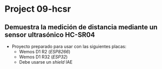 #   Project 09-hcsr
##  Demuestra la medición de distancia mediante un sensor ultrasónico HC-SR04

- Proyecto preparado para usar con las siguientes placas:
    - Wemos D1 R2   (_ESP8266_)
    - Wemos D1 R32  (_ESP32_)
    - Debe usarse un _shield_ IAE



